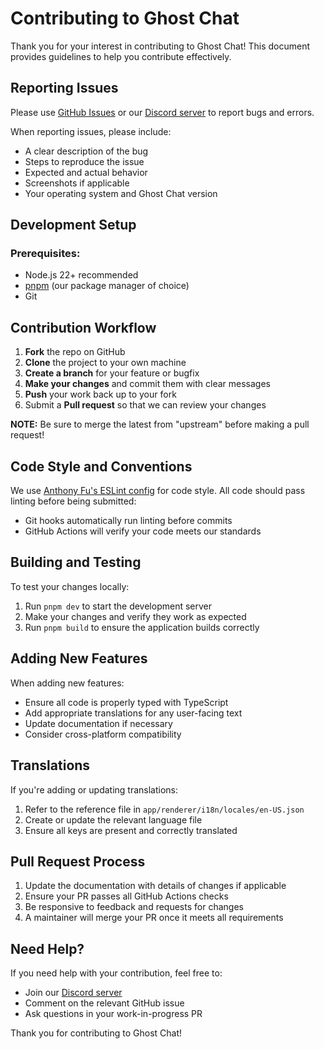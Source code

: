 # Contributing to Ghost Chat

Thank you for your interest in contributing to Ghost Chat! This document provides guidelines to help you contribute effectively.

## Reporting Issues

Please use [GitHub Issues](https://github.com/Enubia/ghost-chat/issues/new/choose) or our [Discord server](https://discord.gg/UVMX32dDcy) to report bugs and errors.

When reporting issues, please include:
- A clear description of the bug
- Steps to reproduce the issue
- Expected and actual behavior
- Screenshots if applicable
- Your operating system and Ghost Chat version

## Development Setup

### Prerequisites:
- Node.js 22+ recommended
- [pnpm](https://pnpm.io/) (our package manager of choice)
- Git

## Contribution Workflow

1. **Fork** the repo on GitHub
2. **Clone** the project to your own machine
3. **Create a branch** for your feature or bugfix
4. **Make your changes** and commit them with clear messages
5. **Push** your work back up to your fork
6. Submit a **Pull request** so that we can review your changes

**NOTE:** Be sure to merge the latest from "upstream" before making a pull request!

## Code Style and Conventions

We use [Anthony Fu's ESLint config](https://github.com/antfu/eslint-config) for code style. All code should pass linting before being submitted:

- Git hooks automatically run linting before commits
- GitHub Actions will verify your code meets our standards

## Building and Testing

To test your changes locally:
1. Run `pnpm dev` to start the development server
2. Make your changes and verify they work as expected
3. Run `pnpm build` to ensure the application builds correctly

## Adding New Features

When adding new features:
- Ensure all code is properly typed with TypeScript
- Add appropriate translations for any user-facing text
- Update documentation if necessary
- Consider cross-platform compatibility

## Translations

If you're adding or updating translations:
1. Refer to the reference file in `app/renderer/i18n/locales/en-US.json`
2. Create or update the relevant language file
3. Ensure all keys are present and correctly translated

## Pull Request Process

1. Update the documentation with details of changes if applicable
2. Ensure your PR passes all GitHub Actions checks
3. Be responsive to feedback and requests for changes
4. A maintainer will merge your PR once it meets all requirements

## Need Help?

If you need help with your contribution, feel free to:
- Join our [Discord server](https://discord.gg/UVMX32dDcy)
- Comment on the relevant GitHub issue
- Ask questions in your work-in-progress PR

Thank you for contributing to Ghost Chat!